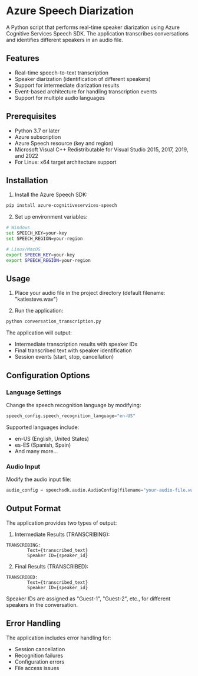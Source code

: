 # Azure Speech Diarization

A Python script that performs real-time speaker diarization using Azure Cognitive Services Speech SDK. The application transcribes conversations and identifies different speakers in an audio file.

## Features

- Real-time speech-to-text transcription
- Speaker diarization (identification of different speakers)
- Support for intermediate diarization results
- Event-based architecture for handling transcription events
- Support for multiple audio languages

## Prerequisites

- Python 3.7 or later
- Azure subscription
- Azure Speech resource (key and region)
- Microsoft Visual C++ Redistributable for Visual Studio 2015, 2017, 2019, and 2022
- For Linux: x64 target architecture support

## Installation

1. Install the Azure Speech SDK:
```bash
pip install azure-cognitiveservices-speech
```

2. Set up environment variables:
```bash
# Windows
set SPEECH_KEY=your-key
set SPEECH_REGION=your-region

# Linux/MacOS
export SPEECH_KEY=your-key
export SPEECH_REGION=your-region
```

## Usage

1. Place your audio file in the project directory (default filename: "katiesteve.wav")

2. Run the application:
```bash
python conversation_transcription.py
```

The application will output:
- Intermediate transcription results with speaker IDs
- Final transcribed text with speaker identification
- Session events (start, stop, cancellation)

## Configuration Options

### Language Settings
Change the speech recognition language by modifying:
```python
speech_config.speech_recognition_language="en-US"
```
Supported languages include:
- en-US (English, United States)
- es-ES (Spanish, Spain)
- And many more...

### Audio Input
Modify the audio input file:
```python
audio_config = speechsdk.audio.AudioConfig(filename="your-audio-file.wav")
```

## Output Format

The application provides two types of output:

1. Intermediate Results (TRANSCRIBING):
```
TRANSCRIBING:
        Text={transcribed_text}
        Speaker ID={speaker_id}
```

2. Final Results (TRANSCRIBED):
```
TRANSCRIBED:
        Text={transcribed_text}
        Speaker ID={speaker_id}
```

Speaker IDs are assigned as "Guest-1", "Guest-2", etc., for different speakers in the conversation.

## Error Handling

The application includes error handling for:
- Session cancellation
- Recognition failures
- Configuration errors
- File access issues
